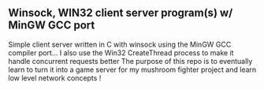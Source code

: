 ## Winsock, WIN32 client server program(s) w/ MinGW GCC port
Simple client server written in C with winsock using the MinGW GCC compiler port... I also use the Win32 CreateThread process to make it handle concurrent requests better
The purpose of this repo is to eventually learn to turn it into a game server for my mushroom fighter project and learn low level network concepts !



